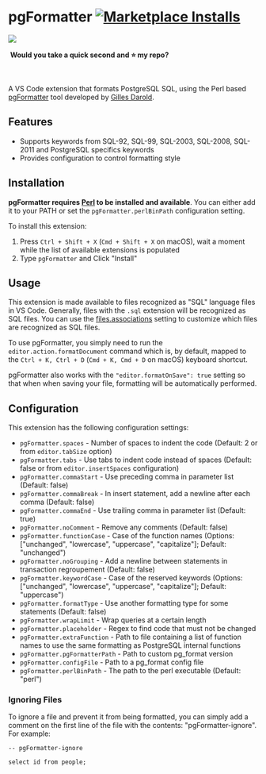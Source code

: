 # pgFormatter [![Marketplace Installs](https://img.shields.io/visual-studio-marketplace/i/bradymholt.pgformatter.svg)](https://marketplace.visualstudio.com/items?itemName=bradymholt.pgformatter#overview) 

<img align="left" src="https://user-images.githubusercontent.com/759811/210273710-b13913e2-0a71-4d9d-94da-1fe538b8a73e.gif"/>

<br/>

 &nbsp;**Would you take a quick second and ⭐️ my repo?**

<br/>


A VS Code extension that formats PostgreSQL SQL, using the Perl based [pgFormatter](https://github.com/darold/pgFormatter) tool developed by [Gilles Darold](https://github.com/darold).

## Features

* Supports keywords from SQL-92, SQL-99, SQL-2003, SQL-2008, SQL-2011 and PostgreSQL specifics keywords
* Provides configuration to control formatting style

## Installation

**pgFormatter requires [Perl](https://www.perl.org/) to be installed and available**. You can either add it to your PATH or set the `pgFormatter.perlBinPath` configuration setting.

To install this extension:

1. Press `Ctrl + Shift + X` (`Cmd + Shift + X` on macOS), wait a moment while the list of available extensions is populated
2. Type `pgFormatter` and Click "Install"

## Usage

This extension is made available to files recognized as "SQL" language files in VS Code. Generally, files with the `.sql` extension will be recognized as SQL files. You can use the [files.associations](https://code.visualstudio.com/updates/vMarch#_file-to-language-association) setting to customize which files are recognized as SQL files.

To use pgFormatter, you simply need to run the `editor.action.formatDocument` command which is, by default, mapped to the `Ctrl + K, Ctrl + D` (`Cmd + K, Cmd + D` on macOS) keyboard shortcut.

pgFormatter also works with the `"editor.formatOnSave": true` setting so that when when saving your file, formatting will be automatically performed.

## Configuration

This extension has the following configuration settings:

* `pgFormatter.spaces` - Number of spaces to indent the code (Default: 2 or from `editor.tabSize` option)
* `pgFormatter.tabs` - Use tabs to indent code instead of spaces (Default: false or from `editor.insertSpaces` configuration)
* `pgFormatter.commaStart` - Use preceding comma in parameter list (Default: false)
* `pgFormatter.commaBreak` - In insert statement, add a newline after each comma (Default: false)
* `pgFormatter.commaEnd` - Use trailing comma in parameter list (Default: true)
* `pgFormatter.noComment` - Remove any comments (Default: false)
* `pgFormatter.functionCase` - Case of the function names (Options: ["unchanged", "lowercase", "uppercase", "capitalize"]; Default: "unchanged")
* `pgFormatter.noGrouping` - Add a newline between statements in transaction regroupement (Default: false)
* `pgFormatter.keywordCase` - Case of the reserved keywords (Options: ["unchanged", "lowercase", "uppercase", "capitalize"]; Default: "uppercase")
* `pgFormatter.formatType` - Use another formatting type for some statements (Default: false)
* `pgFormatter.wrapLimit` - Wrap queries at a certain length
* `pgFormatter.placeholder` - Regex to find code that must not be changed
* `pgFormatter.extraFunction` - Path to file containing a list of function names to use the same formatting as PostgreSQL internal functions
* `pgFormatter.pgFormatterPath` - Path to custom pg_format version
* `pgFormatter.configFile` - Path to a pg_format config file
* `pgFormatter.perlBinPath` - The path to the perl executable (Default: "perl")

### Ignoring Files

To ignore a file and prevent it from being formatted, you can simply add a comment on the first line of the file with the contents: "pgFormatter-ignore". For example:

```
-- pgFormatter-ignore

select id from people;
```

